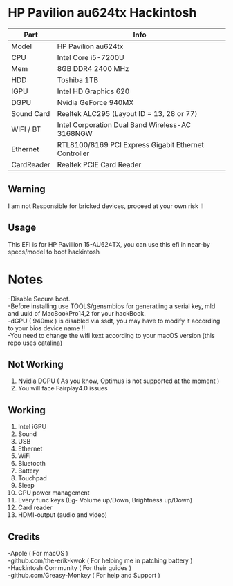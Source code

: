 # HP Pavilion au624tx Hackintosh

| Part       | Info                                                         |
| ---------- | ------------------------------------------------------------ |
| Model      | HP Pavilion au624tx                                          |
| CPU        | Intel Core i5-7200U                                          |
| Mem        | 8GB DDR4 2400 MHz                                            |
| HDD        | Toshiba  1TB                                     |
| IGPU       | Intel HD Graphics 620                                        |
| DGPU       | Nvidia GeForce 940MX                                         |
| Sound Card | Realtek ALC295 (Layout ID = 13, 28 or 77)                    |
| WIFI / BT  | Intel Corporation Dual Band Wireless-AC 3168NGW              |
| Ethernet   | RTL8100/8169 PCI Express Gigabit Ethernet Controller         |
| CardReader | Realtek PCIE Card Reader                                     |    

## Warning
I am not Responsible for bricked devices, proceed at your own risk !!

## Usage
This EFI is for HP Pavillion 15-AU624TX, you can use this efi in near-by specs/model to boot hackintosh

# Notes
-Disable Secure boot. <br>
-Before installing use TOOLS/gensmbios for generatiing a serial key, mld and uuid of MacBookPro14,2 for your hackBook. <br>
-dGPU ( 940mx ) is disabled via ssdt, you may have to modify it according to your bios device name !! <br>
-You need to change the wifi kext according to your macOS version (this repo uses catalina)
## Not Working

1. Nvidia DGPU ( As you know, Optimus is not supported at the moment )
2. You will face Fairplay4.0 issues

## Working

1. Intel iGPU
2. Sound
3. USB
4. Ethernet
5. WiFi
6. Bluetooth
7. Battery
8. Touchpad
9. Sleep
10. CPU power management
11. Every func keys (Eg- Volume up/Down, Brightness up/Down)
12. Card reader
13. HDMI-output (audio and video)


## Credits

-Apple ( For macOS ) <br>
-github.com/the-erik-kwok ( For helping me in patching battery ) <br> 
-Hackintosh Community ( For their guides ) <br>
-github.com/Greasy-Monkey ( For help and Support ) <br>
